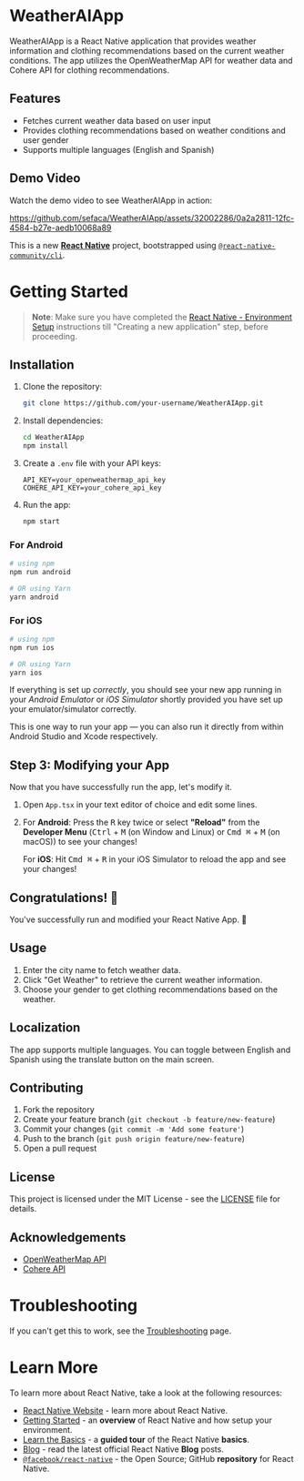 # WeatherAIApp

WeatherAIApp is a React Native application that provides weather information and clothing recommendations based on the current weather conditions. The app utilizes the OpenWeatherMap API for weather data and Cohere API for clothing recommendations.

## Features

- Fetches current weather data based on user input
- Provides clothing recommendations based on weather conditions and user gender
- Supports multiple languages (English and Spanish)

## Demo Video

Watch the demo video to see WeatherAIApp in action:

https://github.com/sefaca/WeatherAIApp/assets/32002286/0a2a2811-12fc-4584-b27e-aedb10068a89

This is a new [**React Native**](https://reactnative.dev) project, bootstrapped using [`@react-native-community/cli`](https://github.com/react-native-community/cli).

# Getting Started

>**Note**: Make sure you have completed the [React Native - Environment Setup](https://reactnative.dev/docs/environment-setup) instructions till "Creating a new application" step, before proceeding.

## Installation

1. Clone the repository:
    ```sh
    git clone https://github.com/your-username/WeatherAIApp.git
    ```
2. Install dependencies:
    ```sh
    cd WeatherAIApp
    npm install
    ```
3. Create a `.env` file with your API keys:
    ```env
    API_KEY=your_openweathermap_api_key
    COHERE_API_KEY=your_cohere_api_key
    ```
4. Run the app:
    ```sh
    npm start
    ```

### For Android

```bash
# using npm
npm run android

# OR using Yarn
yarn android
```

### For iOS

```bash
# using npm
npm run ios

# OR using Yarn
yarn ios
```

If everything is set up _correctly_, you should see your new app running in your _Android Emulator_ or _iOS Simulator_ shortly provided you have set up your emulator/simulator correctly.

This is one way to run your app — you can also run it directly from within Android Studio and Xcode respectively.

## Step 3: Modifying your App

Now that you have successfully run the app, let's modify it.

1. Open `App.tsx` in your text editor of choice and edit some lines.
2. For **Android**: Press the <kbd>R</kbd> key twice or select **"Reload"** from the **Developer Menu** (<kbd>Ctrl</kbd> + <kbd>M</kbd> (on Window and Linux) or <kbd>Cmd ⌘</kbd> + <kbd>M</kbd> (on macOS)) to see your changes!

   For **iOS**: Hit <kbd>Cmd ⌘</kbd> + <kbd>R</kbd> in your iOS Simulator to reload the app and see your changes!

## Congratulations! :tada:

You've successfully run and modified your React Native App. :partying_face:

## Usage

1. Enter the city name to fetch weather data.
2. Click "Get Weather" to retrieve the current weather information.
3. Choose your gender to get clothing recommendations based on the weather.

## Localization

The app supports multiple languages. You can toggle between English and Spanish using the translate button on the main screen.

## Contributing

1. Fork the repository
2. Create your feature branch (`git checkout -b feature/new-feature`)
3. Commit your changes (`git commit -m 'Add some feature'`)
4. Push to the branch (`git push origin feature/new-feature`)
5. Open a pull request

## License

This project is licensed under the MIT License - see the [LICENSE](LICENSE) file for details.

## Acknowledgements

- [OpenWeatherMap API](https://openweathermap.org/api)
- [Cohere API](https://cohere.ai/)

# Troubleshooting

If you can't get this to work, see the [Troubleshooting](https://reactnative.dev/docs/troubleshooting) page.

# Learn More

To learn more about React Native, take a look at the following resources:

- [React Native Website](https://reactnative.dev) - learn more about React Native.
- [Getting Started](https://reactnative.dev/docs/environment-setup) - an **overview** of React Native and how setup your environment.
- [Learn the Basics](https://reactnative.dev/docs/getting-started) - a **guided tour** of the React Native **basics**.
- [Blog](https://reactnative.dev/blog) - read the latest official React Native **Blog** posts.
- [`@facebook/react-native`](https://github.com/facebook/react-native) - the Open Source; GitHub **repository** for React Native.
